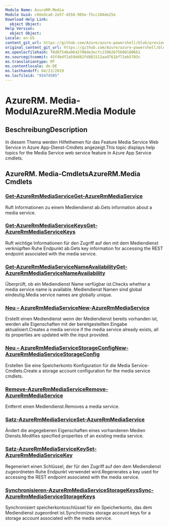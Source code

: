 ```yaml
---
Module Name: AzureRM.Media
Module Guid: c66edca6-2e57-4550-905e-f5cc104de25e
Download Help Link:
  object Object: 
Help Version:
  object Object: 
Locale: en-US
content_git_url: https://github.com/Azure/azure-powershell/blob/preview/src/ResourceManager/Media/Commands.Media/help/AzureRM.Media.md
original_content_git_url: https://github.com/Azure/azure-powershell/blob/preview/src/ResourceManager/Media/Commands.Media/help/AzureRM.Media.md
ms.openlocfilehash: f0d07548a9642708de3ecfc23962675b001806b1
ms.sourcegitcommit: 43f4bdf2a59dd82fd881512aa9761bf72eb5703c
ms.translationtype: MT
ms.contentlocale: de-DE
ms.lasthandoff: 04/23/2019
ms.locfileid: "93474505"
---
```

# <span data-ttu-id="b5243-101">AzureRM. Media-Modul</span><span class="sxs-lookup"><span data-stu-id="b5243-101">AzureRM.Media Module</span></span>
## <span data-ttu-id="b5243-102">Beschreibung</span><span class="sxs-lookup"><span data-stu-id="b5243-102">Description</span></span>
<span data-ttu-id="b5243-103">In diesem Thema werden Hilfethemen für das Feature Media Service Web Service in Azure App-Dienst-Cmdlets angezeigt.</span><span class="sxs-lookup"><span data-stu-id="b5243-103">This topic displays help topics for the Media Service web service feature in Azure App Service cmdlets.</span></span>

## <span data-ttu-id="b5243-104">AzureRM. Media-Cmdlets</span><span class="sxs-lookup"><span data-stu-id="b5243-104">AzureRM.Media Cmdlets</span></span>
### [<span data-ttu-id="b5243-105">Get-AzureRmMediaService</span><span class="sxs-lookup"><span data-stu-id="b5243-105">Get-AzureRmMediaService</span></span>](Get-AzureRmMediaService.md)
<span data-ttu-id="b5243-106">Ruft Informationen zu einem Mediendienst ab.</span><span class="sxs-lookup"><span data-stu-id="b5243-106">Gets information about a media service.</span></span>

### [<span data-ttu-id="b5243-107">Get-AzureRmMediaServiceKeys</span><span class="sxs-lookup"><span data-stu-id="b5243-107">Get-AzureRmMediaServiceKeys</span></span>](Get-AzureRmMediaServiceKeys.md)
<span data-ttu-id="b5243-108">Ruft wichtige Informationen für den Zugriff auf den mit dem Mediendienst verknüpften Ruhe Endpunkt ab.</span><span class="sxs-lookup"><span data-stu-id="b5243-108">Gets key information for accessing the REST endpoint associated with the media service.</span></span>

### [<span data-ttu-id="b5243-109">Get-AzureRmMediaServiceNameAvailability</span><span class="sxs-lookup"><span data-stu-id="b5243-109">Get-AzureRmMediaServiceNameAvailability</span></span>](Get-AzureRmMediaServiceNameAvailability.md)
<span data-ttu-id="b5243-110">Überprüft, ob ein Mediendienst Name verfügbar ist.</span><span class="sxs-lookup"><span data-stu-id="b5243-110">Checks whether a media service name is available.</span></span>
<span data-ttu-id="b5243-111">Mediendienst Namen sind global eindeutig.</span><span class="sxs-lookup"><span data-stu-id="b5243-111">Media service names are globally unique.</span></span>

### [<span data-ttu-id="b5243-112">Neu – AzureRmMediaService</span><span class="sxs-lookup"><span data-stu-id="b5243-112">New-AzureRmMediaService</span></span>](New-AzureRmMediaService.md)
<span data-ttu-id="b5243-113">Erstellt einen Mediendienst wenn der Mediendienst bereits vorhanden ist, werden alle Eigenschaften mit der bereitgestellten Eingabe aktualisiert.</span><span class="sxs-lookup"><span data-stu-id="b5243-113">Creates a media service if the media service already exists, all its properties are updated with the input provided.</span></span>

### [<span data-ttu-id="b5243-114">Neu – AzureRmMediaServiceStorageConfig</span><span class="sxs-lookup"><span data-stu-id="b5243-114">New-AzureRmMediaServiceStorageConfig</span></span>](New-AzureRmMediaServiceStorageConfig.md)
<span data-ttu-id="b5243-115">Erstellen Sie eine Speicherkonto Konfiguration für die Media Service-Cmdlets.</span><span class="sxs-lookup"><span data-stu-id="b5243-115">Create a storage account configuration for the media service cmdlets.</span></span>

### [<span data-ttu-id="b5243-116">Remove-AzureRmMediaService</span><span class="sxs-lookup"><span data-stu-id="b5243-116">Remove-AzureRmMediaService</span></span>](Remove-AzureRmMediaService.md)
<span data-ttu-id="b5243-117">Entfernt einen Mediendienst.</span><span class="sxs-lookup"><span data-stu-id="b5243-117">Removes a media service.</span></span>

### [<span data-ttu-id="b5243-118">Satz-AzureRmMediaService</span><span class="sxs-lookup"><span data-stu-id="b5243-118">Set-AzureRmMediaService</span></span>](Set-AzureRmMediaService.md)
<span data-ttu-id="b5243-119">Ändert die angegebenen Eigenschaften eines vorhandenen Medien Diensts.</span><span class="sxs-lookup"><span data-stu-id="b5243-119">Modifies specified properties of an existing media service.</span></span>

### [<span data-ttu-id="b5243-120">Satz-AzureRmMediaServiceKey</span><span class="sxs-lookup"><span data-stu-id="b5243-120">Set-AzureRmMediaServiceKey</span></span>](Set-AzureRmMediaServiceKey.md)
<span data-ttu-id="b5243-121">Regeneriert einen Schlüssel, der für den Zugriff auf den dem Mediendienst zugeordneten Ruhe Endpunkt verwendet wird.</span><span class="sxs-lookup"><span data-stu-id="b5243-121">Regenerates a key used for accessing the REST endpoint associated with the media service.</span></span>

### [<span data-ttu-id="b5243-122">Synchronisieren-AzureRmMediaServiceStorageKeys</span><span class="sxs-lookup"><span data-stu-id="b5243-122">Sync-AzureRmMediaServiceStorageKeys</span></span>](Sync-AzureRmMediaServiceStorageKeys.md)
<span data-ttu-id="b5243-123">Synchronisiert speicherkontoschlüssel für ein Speicherkonto, das dem Mediendienst zugeordnet ist.</span><span class="sxs-lookup"><span data-stu-id="b5243-123">Synchronizes storage account keys for a storage account associated with the media service.</span></span>

